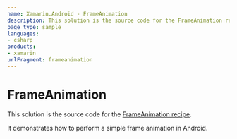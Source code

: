 ```yaml
---
name: Xamarin.Android - FrameAnimation
description: This solution is the source code for the FrameAnimation recipe. It demonstrates how to perform a simple frame animation in Android.
page_type: sample
languages:
- csharp
products:
- xamarin
urlFragment: frameanimation
---
```

# FrameAnimation

This solution is the source code for the [FrameAnimation recipe](https://github.com/xamarin/docs-archive/tree/master/Recipes/android/other_ux/animation/frame_animation).

It demonstrates how to perform a simple frame animation in Android.
